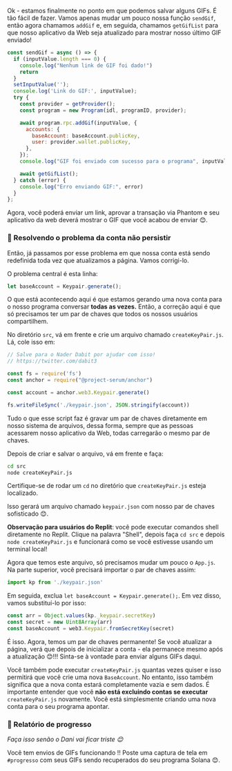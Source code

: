 Ok - estamos finalmente no ponto em que podemos salvar alguns GIFs. É tão fácil de fazer. Vamos apenas mudar um pouco nossa função `sendGif`, então agora chamamos `addGif` e, em seguida, chamamos `getGifList` para que nosso aplicativo da Web seja atualizado para mostrar nosso último GIF enviado!

```javascript
const sendGif = async () => {
  if (inputValue.length === 0) {
    console.log("Nenhum link de GIF foi dado!")
    return
  }
  setInputValue('');
  console.log('Link do GIF:', inputValue);
  try {
    const provider = getProvider();
    const program = new Program(idl, programID, provider);

    await program.rpc.addGif(inputValue, {
      accounts: {
        baseAccount: baseAccount.publicKey,
        user: provider.wallet.publicKey,
      },
    });
    console.log("GIF foi enviado com sucesso para o programa", inputValue)

    await getGifList();
  } catch (error) {
    console.log("Erro enviando GIF:", error)
  }
};
```

Agora, você poderá enviar um link, aprovar a transação via Phantom e seu aplicativo da web deverá mostrar o GIF que você acabou de enviar 😊.

### 🙈 Resolvendo o problema da conta não persistir

Então, já passamos por esse problema em que nossa conta está sendo redefinida toda vez que atualizamos a página. Vamos corrigi-lo.

O problema central é esta linha:

```javascript
let baseAccount = Keypair.generate();
```

O que está acontecendo aqui é que estamos gerando uma nova conta para o nosso programa conversar  **todas as vezes.** Então, a correção aqui é que só precisamos ter um par de chaves que todos os nossos usuários compartilhem.

No diretório `src`, vá em frente e crie um arquivo chamado `createKeyPair.js`. Lá, cole isso em:

```javascript
// Salve para o Nader Dabit por ajudar com isso!
// https://twitter.com/dabit3

const fs = require('fs')
const anchor = require("@project-serum/anchor")

const account = anchor.web3.Keypair.generate()

fs.writeFileSync('./keypair.json', JSON.stringify(account))
```

Tudo o que esse script faz é gravar um par de chaves diretamente em nosso sistema de arquivos, dessa forma, sempre que as pessoas acessarem nosso aplicativo da Web, todas carregarão o mesmo par de chaves.

Depois de criar e salvar o arquivo, vá em frente e faça:

```bash
cd src
node createKeyPair.js
```

Certifique-se de rodar um `cd` no diretório que `createKeyPair.js` esteja localizado.

Isso gerará um arquivo chamado `keypair.json` com nosso par de chaves sofisticado 😊.

**Observação para usuários do Replit**: você pode executar comandos shell diretamente no Replit. Clique na palavra "Shell", depois faça `cd src` e depois `node createKeyPair.js` e funcionará como se você estivesse usando um terminal local!

Agora que temos este arquivo, só precisamos mudar um pouco o `App.js`. Na parte superior, você precisará importar o par de chaves assim:

```javascript
import kp from './keypair.json'
```

Em seguida, exclua `let baseAccount = Keypair.generate();`. Em vez disso, vamos substituí-lo por isso:

```javascript
const arr = Object.values(kp._keypair.secretKey)
const secret = new Uint8Array(arr)
const baseAccount = web3.Keypair.fromSecretKey(secret)
```

É isso. Agora, temos um par de chaves permanente! Se você atualizar a página, verá que depois de inicializar a conta - ela permanece mesmo após a atualização 😊!!! Sinta-se à vontade para enviar alguns GIFs daqui.

Você também pode executar `createKeyPair.js` quantas vezes quiser e isso permitirá que você crie uma nova `BaseAccount`. No entanto, isso também significa que a nova conta estará completamente vazia e sem dados. É importante entender que você **não está excluindo contas se executar** `createKeyPair.js` novamente. Você está simplesmente criando uma nova conta para o seu programa apontar.

### 🚨 Relatório de progresso

*Faça isso senão o Dani vai ficar triste 😊*

Você tem envios de GIFs funcionando !! Poste uma captura de tela em `#progresso` com seus GIFs sendo recuperados do seu programa Solana 😊.
